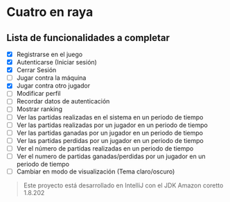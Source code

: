 # Cuatro en raya

## Lista de funcionalidades a completar

- [x] Registrarse en el juego
- [x] Autenticarse (Iniciar sesión)
- [x] Cerrar Sesión
- [ ] Jugar contra la máquina
- [x] Jugar contra otro jugador
- [ ] Modificar perfil
- [ ] Recordar datos de autenticación
- [ ] Mostrar ranking
- [ ] Ver las partidas realizadas en el sistema en un periodo de tiempo
- [ ] Ver las partidas realizadas por un jugador en un periodo de tiempo
- [ ] Ver las partidas ganadas por un jugador en un periodo de tiempo
- [ ] Ver las partidas perdidas por un jugador en un periodo de tiempo
- [ ] Ver el número de partidas realizadas en un periodo de tiempo
- [ ] Ver el numero de partidas ganadas/perdidas por un jugador en un periodo de tiempo
- [ ] Cambiar en modo de visualización (Tema claro/oscuro)

> Este proyecto está desarrollado en IntelliJ
> con el JDK Amazon coretto 1.8.202

